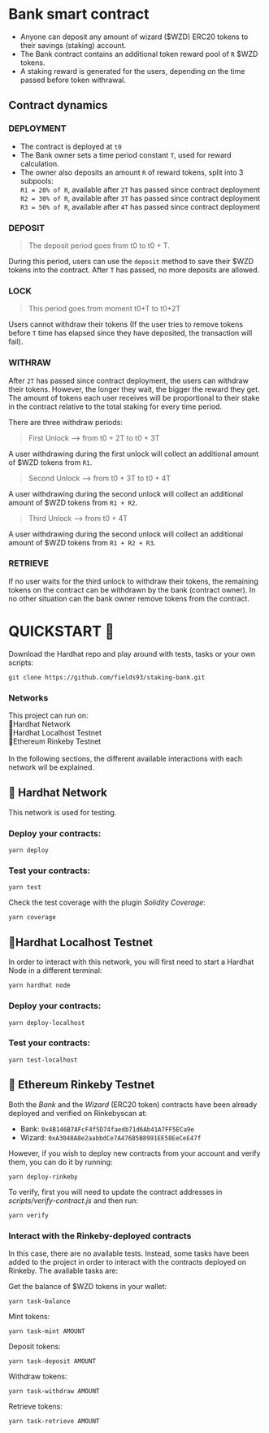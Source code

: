 # Bank smart contract

- Anyone can deposit any amount of wizard ($WZD) ERC20 tokens to their savings (staking) account. <br>
- The Bank contract contains an additional token reward pool of `R` $WZD tokens. <br>
- A staking reward is generated for the users, depending on the time passed before token withrawal. <br>

## Contract dynamics

### DEPLOYMENT

- The contract is deployed at `t0` <br>
- The Bank owner sets a time period constant `T`, used for reward calculation. <br>
- The owner also deposits an amount `R` of reward tokens, split into 3 subpools: <br>
  `R1 = 20% of R`, available after `2T` has passed since contract deployment <br>
  `R2 = 30% of R`, available after `3T` has passed since contract deployment <br>
  `R3 = 50% of R`, available after `4T` has passed since contract deployment <br>

### DEPOSIT

> The deposit period goes from t0 to t0 + T.

During this period, users can use the `deposit` method to save their $WZD tokens into the contract. After `T` has passed, no more deposits are allowed.
<br>

### LOCK

> This period goes from moment t0+T to t0+2T

Users cannot withdraw their tokens (If the user tries to remove tokens before `T` time has elapsed since they have deposited, the transaction will fail). <br>

### WITHRAW

After `2T` has passed since contract deployment, the users can withdraw their tokens. However, the longer they wait, the bigger the reward they get. The amount of tokens each user receives will be proportional to their stake in the contract relative to the total staking for every time period.

There are three withdraw periods:

> First Unlock --> from t0 + 2T to t0 + 3T <br>

A user withdrawing during the first unlock will collect an additional amount of $WZD tokens from `R1`.

> Second Unlock --> from t0 + 3T to t0 + 4T <br>

A user withdrawing during the second unlock will collect an additional amount of $WZD tokens from `R1 + R2`.

> Third Unlock --> from t0 + 4T <br>

A user withdrawing during the second unlock will collect an additional amount of $WZD tokens from `R1 + R2 + R3`.

### RETRIEVE

If no user waits for the third unlock to withdraw their tokens, the remaining tokens on the contract can be withdrawn by the bank (contract owner). In no other situation can the bank owner remove tokens from the contract.
<br>

# QUICKSTART 🚀

Download the Hardhat repo and play around with tests, tasks or your own scripts:

```
git clone https://github.com/fields93/staking-bank.git
```

### Networks

This project can run on: <br>
🥇Hardhat Network <br>
🥈Hardhat Localhost Testnet <br>
🥉Ethereum Rinkeby Testnet <br>
<br>
In the following sections, the different available interactions with each network wil be explained.

## 🥇 Hardhat Network

This network is used for testing. <br>

### Deploy your contracts:

```
yarn deploy
```

### Test your contracts:

```
yarn test
```

Check the test coverage with the plugin _Solidity Coverage_:

```
yarn coverage
```

## 🥈Hardhat Localhost Testnet

In order to interact with this network, you will first need to start a Hardhat Node in a different terminal:

```
yarn hardhat node
```

### Deploy your contracts:

```
yarn deploy-localhost
```

### Test your contracts:

```
yarn test-localhost
```

## 🥉 Ethereum Rinkeby Testnet

Both the _Bank_ and the _Wizard_ (ERC20 token) contracts have been already deployed and verified on Rinkebyscan at:

- Bank: `0x4B146B7AFcF4f5D74faedb71d6Ab41A7FF5ECa9e`
- Wizard: `0xA3048A8e2aabbdCe7A47685B8991EE58EeCeE47f`

However, if you wish to deploy new contracts from your account and verify them, you can do it by running:

```
yarn deploy-rinkeby
```

To verify, first you will need to update the contract addresses in _scripts/verify-contract.js_ and then run:

```
yarn verify
```

### Interact with the Rinkeby-deployed contracts

In this case, there are no available tests. Instead, some tasks have been added to the project in order to interact with the contracts deployed on Rinkeby. The available tasks are: <br>

Get the balance of $WZD tokens in your wallet:

```
yarn task-balance
```

Mint tokens:

```
yarn task-mint AMOUNT
```

Deposit tokens:

```
yarn task-deposit AMOUNT
```

Withdraw tokens:

```
yarn task-withdraw AMOUNT
```

Retrieve tokens:

```
yarn task-retrieve AMOUNT
```
